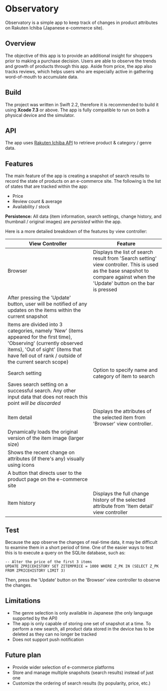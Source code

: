 # Observatory

Observatory is a simple app to keep track of changes in product attributes on Rakuten Ichiba (Japanese e-commerce site).

## Overview
The objective of this app is to provide an additional insight for shoppers prior to making a purchase decision. Users are able to observe the trends and growth of products through this app. Aside from price, the app also tracks reviews, which helps users who are especially active in gathering word-of-mouth to accumulate data.

## Build
The project was written in Swift 2.2, therefore it is recommended to build it using **Xcode 7.3** or above. The app is fully compatible to run on both a physical device and the simulator.

## API
The app uses [Rakuten Ichiba API](https://webservice.rakuten.co.jp/document/) to retrieve product & category / genre data.

## Features

The main feature of the app is creating a snapshot of search results to record the state of products on an e-commerce site. The following is the list of states that are tracked within the app:
  * Price
  * Review count & average
  * Availability / stock

**Persistence:** All data (item information, search settings, change history, and thumbnail / original images) are _persisted_ within the app.

Here is a more detailed breakdown of the features by view controller:

View Controller | Feature
--------------- | -------
Browser | Displays the list of search result from 'Search setting' view controller. This is used as the base snapshot to compare against when the 'Update' button on the bar is pressed
| After pressing the 'Update' button, user will be notified of any updates on the items within the current snapshot
| Items are divided into 3 categories, namely 'New' (items appeared for the first time), 'Observing' (currently observed items), 'Out of sight' (items that have fell out of rank / outside of the current search scope)
Search setting | Option to specify name and category of item to search
| Saves search setting on a successful search. Any other input data that does not reach this point _will be discarded_
Item detail | Displays the attributes of the selected item from 'Browser' view controller.
| Dynamically loads the original version of the item image (larger size)
| Shows the recent change on attributes (if there's any) visually using icons
| A button that directs user to the product page on the e-commerce site
Item history | Displays the full change history of the selected attribute from 'Item detail' view controller

## Test
Because the app observe the changes of real-time data, it may be difficult to examine them in a short period of time. One of the easier ways to test this is to execute a query on the SQLite database, such as:

```
-- Alter the price of the first 3 items
UPDATE ZPRICEHISTORY SET ZITEMPRICE = 1000 WHERE Z_PK IN (SELECT Z_PK FROM ZPRICEHISTORY LIMIT 3)
```

Then, press the 'Update' button on the 'Browser' view controller to observe the changes.

## Limitations
* The genre selection is only available in Japanese (the only language supported by the API)
* The app is only capable of storing one set of snapshot at a time. To perform a new search, all product data stored in the device has to be deleted as they can no longer be tracked
* Does not support push notification

## Future plan
* Provide wider selection of e-commerce platforms
* Store and manage multiple snapshots (search results) instead of just one
* Customize the ordering of search results (by popularity, price, etc.)
